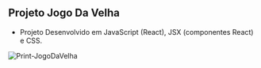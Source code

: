 ## Projeto Jogo Da Velha

* Projeto Desenvolvido em JavaScript (React), JSX (componentes React) e CSS.

<img src="jogo-da-velha" alt="Print-JogoDaVelha">